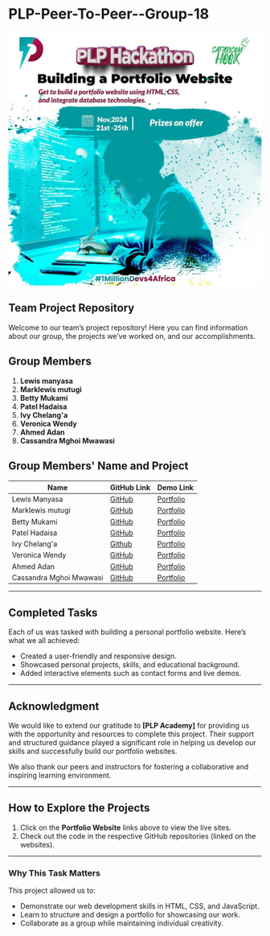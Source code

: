 # PLP-Peer-To-Peer--Group-18
![Alt text](assets/Hackathon-poster.jpg)

## Team Project Repository
Welcome to our team’s project repository! Here you can find information about our group, the projects we’ve worked on, and our accomplishments.

## Group Members

1. **Lewis manyasa**
2. **Marklewis mutugi**
3. **Betty Mukami**
4. **Patel Hadaisa**
5. **Ivy Chelang'a**
6. **Veronica Wendy**
7. **Ahmed Adan**
8. **Cassandra Mghoi Mwawasi**


## Group Members' Name and Project

| Name             | GitHub Link                              | Demo Link                         |
|------------------|------------------------------------------|------------------------------------|
| Lewis Manyasa    | [GitHub](https://github.com/kinglui2/my-personal-website-portfolio-Group-18.git) | [Portfolio](https://kinglui2.github.io/my-personal-website-portfolio-Group-18/) |
| Marklewis mutugi        | [GitHub](https://github.com/lewiii254/Marklewis-portfolio-group-18)     | [Portfolio](https://lewiii254.github.io/Marklewis-portfolio-group-18/) |
| Betty Mukami    | [GitHub](https://github.com/Bettylmm/myportfolio-group18.git) | [Portfolio](https://github.com/Bettylmm/myportfolio-group18.git) |
| Patel Hadaisa     | [GitHub](https://github.com/PatelFamily21/patelfamily21.github.io)  | [Portfolio](http://patelfamily21.github.io) |
| Ivy Chelang'a     | [Github](https://github.com/IvyG111/Portfolio.git)  | [Portfolio](https://github.com/IvyG111/Portfolio.git) |
| Veronica Wendy     | [GitHub](https://github.com/V4Me-star/hackathon-1.git)  | [Portfolio](https://github.com/V4Me-star/hackathon-1.git) |
| Ahmed Adan     | [GitHub](https://github.com/Noor3600/SafaricomHookHackathon1-Group18.git)  | [Portfolio](https://github.com/Noor3600/SafaricomHookHackathon1-Group18.git) |
| Cassandra Mghoi Mwawasi | [GitHub](https://github.com/Ceemghoi/Portolio.git)  | [Portfolio](https://github.com/Ceemghoi/Portolio.git) |

---

## Completed Tasks

Each of us was tasked with building a personal portfolio website. Here’s what we all achieved:  
- Created a user-friendly and responsive design.  
- Showcased personal projects, skills, and educational background.  
- Added interactive elements such as contact forms and live demos.  

---
## Acknowledgment

We would like to extend our gratitude to **[PLP Academy]** for providing us with the opportunity and resources to complete this project. Their support and structured guidance played a significant role in helping us develop our skills and successfully build our portfolio websites.

We also thank our peers and instructors for fostering a collaborative and inspiring learning environment.

---

## How to Explore the Projects
1. Click on the **Portfolio Website** links above to view the live sites.
2. Check out the code in the respective GitHub repositories (linked on the websites).

---

### **Why This Task Matters**
This project allowed us to:  
- Demonstrate our web development skills in HTML, CSS, and JavaScript.  
- Learn to structure and design a portfolio for showcasing our work.  
- Collaborate as a group while maintaining individual creativity.
